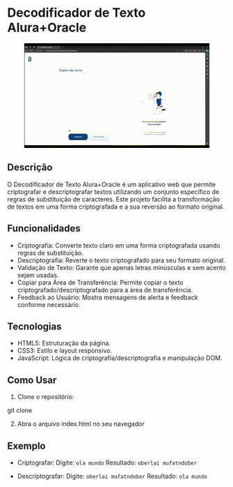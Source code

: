 # Decodificador de Texto Alura+Oracle

<p align="center">
  <img src="https://github.com/anaeggerdemier/decodificador-alura/raw/main/img/decodificador.gif" alt="Gif da aplicação em ação">
</p>

## Descrição

O Decodificador de Texto Alura+Oracle é um aplicativo web que permite criptografar e descriptografar textos utilizando um conjunto específico de regras de substituição de caracteres. Este projeto facilita a transformação de textos em uma forma criptografada e a sua reversão ao formato original.

## Funcionalidades

- Criptografia: Converte texto claro em uma forma criptografada usando regras de substituição.
- Descriptografia: Reverte o texto criptografado para seu formato original.
- Validação de Texto: Garante que apenas letras minúsculas e sem acento sejam usadas.
- Copiar para Área de Transferência: Permite copiar o texto criptografado/descriptografado para a área de transferência.
- Feedback ao Usuário: Mostra mensagens de alerta e feedback conforme necessário.

## Tecnologias
- HTML5: Estruturação da página.
- CSS3: Estilo e layout responsivo.
- JavaScript: Lógica de criptografia/descriptografia e manipulação DOM.

## Como Usar

1. Clone o repositório:

git clone 

2. Abra o arquivo index.html no seu navegador

## Exemplo 

- Criptografar:
   Digite: `ola mundo`
   Resultado: `oberlai mufatndober`

- Descriptografar:
   Digite: `oberlai mufatndober`
   Resultado: `ola mundo`

